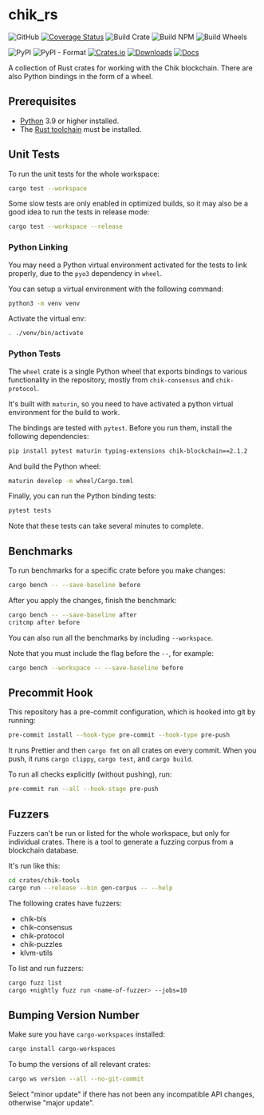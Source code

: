 # chik_rs

![GitHub](https://img.shields.io/github/license/Chik-Network/chik_rs?logo=Github)
[![Coverage Status](https://coveralls.io/repos/github/Chik-Network/chik_rs/badge.svg?branch=main)](https://coveralls.io/github/Chik-Network/chik_rs?branch=main)
![Build Crate](https://github.com/Chik-Network/chik_rs/actions/workflows/build-crate.yml/badge.svg)
![Build NPM](https://github.com/Chik-Network/chik_rs/actions/workflows/build-npm.yml/badge.svg)
![Build Wheels](https://github.com/Chik-Network/chik_rs/actions/workflows/build-wheels.yml/badge.svg)

![PyPI](https://img.shields.io/pypi/v/chik_rs?logo=pypi)
![PyPI - Format](https://img.shields.io/pypi/format/chik_rs?logo=pypi)
[![Crates.io](https://img.shields.io/crates/v/chik.svg)](https://crates.io/crates/chik)
[![Downloads](https://img.shields.io/crates/d/chik.svg)](https://crates.io/crates/chik)
[![Docs](https://docs.rs/chik/badge.svg)](https://docs.rs/chik/latest/chik/)

A collection of Rust crates for working with the Chik blockchain. There are also Python bindings in the form of a wheel.

## Prerequisites

- [Python](https://www.python.org/downloads/) 3.9 or higher installed.
- The [Rust toolchain](https://rustup.rs/) must be installed.

## Unit Tests

To run the unit tests for the whole workspace:

```bash
cargo test --workspace
```

Some slow tests are only enabled in optimized builds, so it may also be a good idea to run the tests in release mode:

```bash
cargo test --workspace --release
```

### Python Linking

You may need a Python virtual environment activated for the tests to link properly, due to the `pyo3` dependency in `wheel`.

You can setup a virtual environment with the following command:

```bash
python3 -m venv venv
```

Activate the virtual env:

```bash
. ./venv/bin/activate
```

### Python Tests

The `wheel` crate is a single Python wheel that exports bindings to various functionality in the repository, mostly from `chik-consensus` and `chik-protocol`.

It's built with `maturin`, so you need to have activated a python virtual environment for the build to work.

The bindings are tested with `pytest`. Before you run them, install the following dependencies:

```bash
pip install pytest maturin typing-extensions chik-blockchain==2.1.2
```

And build the Python wheel:

```bash
maturin develop -m wheel/Cargo.toml
```

Finally, you can run the Python binding tests:

```bash
pytest tests
```

Note that these tests can take several minutes to complete.

## Benchmarks

To run benchmarks for a specific crate before you make changes:

```bash
cargo bench -- --save-baseline before
```

After you apply the changes, finish the benchmark:

```bash
cargo bench -- --save-baseline after
critcmp after before
```

You can also run all the benchmarks by including `--workspace`.

Note that you must include the flag before the `--`, for example:

```bash
cargo bench --workspace -- --save-baseline before
```

## Precommit Hook

This repository has a pre-commit configuration, which is hooked into git by running:

```bash
pre-commit install --hook-type pre-commit --hook-type pre-push
```

It runs Prettier and then `cargo fmt` on all crates on every commit. When you push, it runs `cargo clippy`, `cargo test`, and `cargo build`.

To run all checks explicitly (without pushing), run:

```bash
pre-commit run --all --hook-stage pre-push
```

## Fuzzers

Fuzzers can't be run or listed for the whole workspace, but only for individual crates. There is a tool to generate a fuzzing corpus from a blockchain database.

It's run like this:

```bash
cd crates/chik-tools
cargo run --release --bin gen-corpus -- --help
```

The following crates have fuzzers:

- chik-bls
- chik-consensus
- chik-protocol
- chik-puzzles
- klvm-utils

To list and run fuzzers:

```bash
cargo fuzz list
cargo +nightly fuzz run <name-of-fuzzer> --jobs=10
```

## Bumping Version Number

Make sure you have `cargo-workspaces` installed:

```bash
cargo install cargo-workspaces
```

To bump the versions of all relevant crates:

```bash
cargo ws version --all --no-git-commit
```

Select "minor update" if there has not been any incompatible API changes, otherwise "major update".
